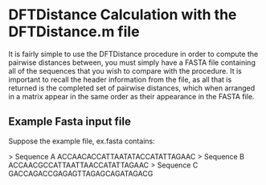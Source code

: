 # DFTDistance Calculation with the DFTDistance.m file

It is fairly simple to use the DFTDistance procedure in order to compute the pairwise distances between, you must simply have a FASTA file containing all of the
sequences that you wish to compare with the procedure.  It is important to recall the header information from the file, as all that is returned is the completed set
of pairwise distances, which when arranged in a matrix appear in the same order as their appearance in the FASTA file. 

## Example Fasta input file

Suppose the example file, ex.fasta contains:

\> Sequence A 
ACCAACACCATTAATATACCATATTAGAAC
\> Sequence B 
ACCAACGCCATTAATTAACCATATTAGAAC
\> Sequence C
GACCAGACCGAGAGTTAGAGCAGATAGACG


